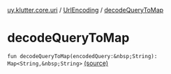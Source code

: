 [uy.klutter.core.uri](../index.md) / [UrlEncoding](index.md) / [decodeQueryToMap](.)


# decodeQueryToMap
`fun decodeQueryToMap(encodedQuery:&nbsp;String): Map<String,&nbsp;String>` [(source)](https://github.com/kohesive/klutter/blob/master/core-jdk6/src/main/kotlin/uy/klutter/core/uri/UrlEncoding.kt#L455)


